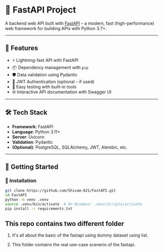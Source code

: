 # 🚀 FastAPI Project

A backend web API built with [FastAPI](https://fastapi.tiangolo.com/) – a modern, fast (high-performance) web framework for building APIs with Python 3.7+.

---

## 📌 Features

- ⚡ Lightning-fast API with FastAPI
- 📦 Dependency management with `pip`
- 🛡️ Data validation using Pydantic
- 🔐 JWT Authentication (optional – if used)
- 🧪 Easy testing with built-in tools
- 🌐 Interactive API documentation with Swagger UI

---

## 🛠️ Tech Stack

- **Framework**: FastAPI
- **Language**: Python 3.11+
- **Server**: Uvicorn
- **Validation**: Pydantic
- **(Optional)**: PostgreSQL, SQLAlchemy, JWT, Alembic, etc.

---

## 🚀 Getting Started

### 🔧 Installation

```bash
git clone https://github.com/Shivam-821/FastAPI.git
cd FastAPI
python -m venv .venv
source .venv/bin/activate  # On Windows: .venv\Scripts\activate
pip install -r requirements.txt
```

## This repo contains two different folder
1. It's all about the basic of the fastapi using dummy dataset using list.

2. This folder contains the real use-case scenerio of the fastapi.